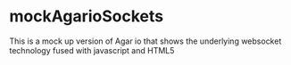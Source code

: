 # mockAgarioSockets 
This is a mock up version of Agar io that shows the underlying websocket technology fused with javascript and HTML5
